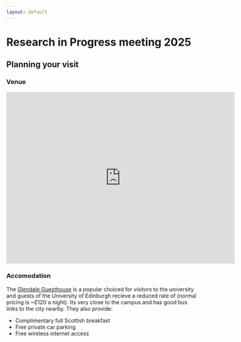 ```yaml
---
layout: default
---
```

# Research in Progress meeting 2025
## Planning your visit

### Venue
<iframe src="https://www.google.com/maps/embed?pb=!1m18!1m12!1m3!1d12256.935157291773!2d-3.1831756094603!3d55.925290722674276!2m3!1f0!2f0!3f0!3m2!1i1024!2i768!4f13.1!3m3!1m2!1s0x4887c74db76c8ddd%3A0x30d53c72c9accbd8!2sThe%20Nucleus%20Building%2C%20The%20University%20of%20Edinburgh!5e0!3m2!1sen!2suk!4v1737710826770!5m2!1sen!2suk" width="600" height="450" style="border:0;" allowfullscreen="" loading="lazy" referrerpolicy="no-referrer-when-downgrade"></iframe>

### Accomodation
The <a href="https://www.glendaleguesthouse.co.uk/university-academic-visitors-to-edinburgh/">Glendale Guesthouse</a> is a popular choiced for visitors to the university and guests of the University of Edinburgh recieve a reduced rate of (normal pricing is ~£120 a night). 
Its very close to the campus and has good bus links to the city nearby. 
They also provide: 
*   Complimentary full Scottish breakfast
*   Free private car parking
*   Free wireless internet access
